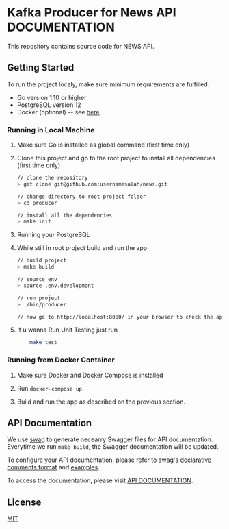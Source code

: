 # Kafka Producer for News API DOCUMENTATION 

This repository contains source code for NEWS API.

## Getting Started

To run the project localy, make sure minimum requirements are fulfilled.

- Go version 1.10 or higher
- PostgreSQL version 12
- Docker (optional) -- see [here](https://docs.docker.com/get-docker/).

### Running in Local Machine

1. Make sure Go is installed as global command (first time only)

2. Clone this project and go to the root project to install all dependencies (first time only)
    ```bash
    // clone the repository
    > git clone git@github.com:usernamesalah/news.git

    // change directory to root project folder
    > cd producer
    
    // install all the dependencies
    > make init   
    ```
3. Running your PostgreSQL
4. While still in root project build and run the app
    ```bash
    // build project
    > make build

    // source env
    > source .env.development
    
    // run project
    > ./bin/producer

    // now go to http://localhost:8080/ in your browser to check the app.
    ```
5. If u wanna Run Unit Testing just run
    ```bash
        make test
    ```
### Running from Docker Container

1. Make sure Docker and Docker Compose is installed

2. Run `docker-compose up`

3. Build and run the app as described on the previous section.

## API Documentation

We use [swag](https://github.com/swaggo/swag) to generate necearry Swagger files for API documentation. Everytime we run `make build`, the Swagger documentation will be updated.

To configure your API documentation, please refer to [swag's declarative comments format](https://github.com/swaggo/swag#declarative-comments-format) and [examples](https://github.com/swaggo/swag#examples).

To access the documentation, please visit [API DOCUMENTATION](http://localhost:8080/docs/api/v1/index.html).


## License
[MIT](https://choosealicense.com/licenses/mit/)